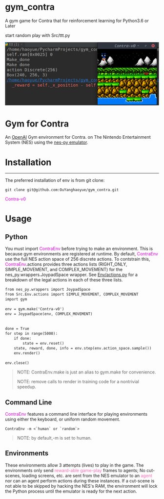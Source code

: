 # gym_contra
A gym game for Contra that for reinforcement learning for Python3.6 or Later

start random play with Src/ttt.py 

![image](https://github.com/OuYanghaoyue/gym_contra/blob/master/Img/TIM%E5%9B%BE%E7%89%8720190723143124.png)


# Gym for Contra

An [OpenAI](https://github.com/openai/gym) Gym environment for Contra.  on The Nintendo Entertainment System (NES) using the [nes-py emulator](https://github.com/Kautenja/nes-py).

# Installation
---

The preferred installation of env is from git clone:

```
git clone git@github.com:OuYanghaoyue/gym_contra.git
```
<font color="#dd00dd">Contra-v0</font>

# Usage
## Python
You must import <font color="#dd00dd">ContraEnv</font> before trying to make an environment. This is because gym environments are registered at runtime. By default, <font color="#dd00dd">ContraEnv</font> use the full NES action space of 256 discrete actions. To contstrain this, <font color="#dd00dd">ContraEnv</font>.actions provides three actions lists (RIGHT_ONLY, SIMPLE_MOVEMENT, and COMPLEX_MOVEMENT) for the nes_py.wrappers.JoypadSpace wrapper. See [Env/actions.py](https://github.com/OuYanghaoyue/gym_contra/blob/master/Src/Env/actions.py) for a breakdown of the legal actions in each of these three lists.


```
from nes_py.wrappers import JoypadSpace
from Src.Env.actions import SIMPLE_MOVEMENT, COMPLEX_MOVEMENT
import gym

env = gym.make('Contra-v0')
env = JoypadSpace(env, COMPLEX_MOVEMENT)


done = True
for step in range(5000):
    if done:
        state = env.reset()
    state, reward, done, info = env.step(env.action_space.sample())
    env.render()

env.close()

```

> NOTE: ContraEnv.make is just an alias to gym.make for convenience.
> 
> NOTE: remove calls to render in training code for a nontrivial speedup.

## Command Line
<font color="#dd00dd">ContraEnv</font> features a command line interface for playing environments using either the keyboard, or uniform random movement.


```
ContraEnv -m <`human` or `random`>
```
<font color="#FF69B4"> </font>

> NOTE: by default,-m is set to human.

## Environments
These environments allow 3 attempts (lives) to play in the game. The environments only send <font color="#FF69B4">reward-able game-play </font> frames to agents; No cut-scenes, loading screens, etc. are sent from the NES emulator to an <font color="#FF69B4">agent</font> nor can an agent perform actions during these instances. If a cut-scene is not able to be skipped by hacking the NES's RAM, the environment will lock the Python process until the emulator is ready for the next action.

```
